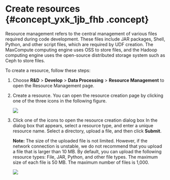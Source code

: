 # Create resources {#concept_yxk_1jb_fhb .concept}

Resource management refers to the central management of various files required during code development. These files include JAR packages, Shell, Python, and other script files, which are required by UDF creation. The MaxCompute computing engine uses OSS to store files, and the Hadoop computing engine uses the open-source distributed storage system such as Ceph to store files.

To create a resource, follow these steps:

1.  Choose **R&D** \> **Develop** \> **Data Processing** \> **Resource Management** to open the Resource Management page.
2.  Create a resource. You can open the resource creation page by clicking one of the three icons in the following figure.

    ![](http://static-aliyun-doc.oss-cn-hangzhou.aliyuncs.com/assets/img/149565/156134684141552_en-US.png)

3.  Click one of the icons to open the resource creation dialog box In the dialog box that appears, select a resource type, and enter a unique resource name. Select a directory, upload a file, and then click **Submit**.

    **Note:** The size of the uploaded file is not limited. However, if the network connection is unstable, we do not recommend that you upload a file that is larger than 10 MB. By default, you can upload the following resource types: File, JAR, Python, and other file types. The maximum size of each file is 50 MB. The maximum number of files is 1,000.

    ![](http://static-aliyun-doc.oss-cn-hangzhou.aliyuncs.com/assets/img/149565/156134684141553_en-US.png)


